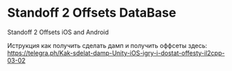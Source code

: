 # Standoff 2 Offsets DataBase
Standoff 2 Offsets iOS and Android

Иструкция как получить сделать дамп и получить оффсеты здесь: https://telegra.ph/Kak-sdelat-damp-Unity-iOS-igry-i-dostat-offesty-il2cpp-03-02
